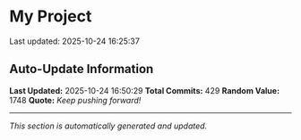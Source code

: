# My Project


Last updated: 2025-10-24 16:25:37




















































































































































































































































































































































































































































































































































































































































































































































































































































## Auto-Update Information

**Last Updated:** 2025-10-24 16:50:29
**Total Commits:** 429
**Random Value:** 1748
**Quote:** _Keep pushing forward!_

---
_This section is automatically generated and updated._
